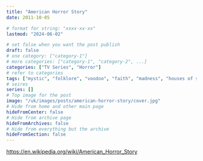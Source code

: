 ```yaml
---
title: "American Horror Story"
date: 2011-10-05

# format for string: "xxxx-xx-xx"
lastmod: "2024-06-02"

# set false when you want the post publish
draft: false
# one category: ["category-1"]
# more categories: ["category-1", "category-2", ...]
categories: ["TV Series", "Horror"]
# refer to categories
tags: ["mystic", "folklore", "voodoo", "faith", "madness", "houses of sorrow", "necro fetishism", "zombie"]
# seires
series: []
# Top image for the post
image: "/uk/images/posts/american-horror-story/cover.jpg"
# Hide from home and other main page
hideFromCenter: false
# Hide from archive page
hideFromArchives: false
# Hide from everything but the archive
hideFromSection: false
---
```

https://en.wikipedia.org/wiki/American_Horror_Story
<!--more-->